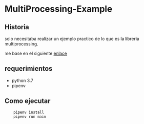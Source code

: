 # MultiProcessing-Example

## Historia

solo necesitaba realizar un ejemplo practico de lo que es la libreria multiprocessing.

me base en el siguiente [enlace](https://rico-schmidt.name/pymotw-3/multiprocessing/index.html)

## requerimientos

- python 3.7
- pipenv 

## Como ejecutar

```
    pipenv install
    pipenv run main
```